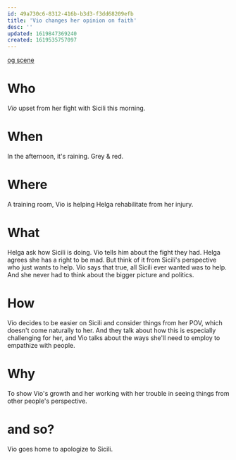 ```yaml
---
id: 49a730c6-8312-416b-b3d3-f3dd68209efb
title: 'Vio changes her opinion on faith'
desc: ''
updated: 1619847369240
created: 1619535757097
---
```

[og scene](https://github.com/9ae/ace/blob/master/chapters/05.md#vio-promises-to-protect-sicili)

# Who
*Vio* upset from her fight with Sicili this morning.

# When
In the afternoon, it's raining. Grey & red.

# Where
A training room, Vio is helping Helga rehabilitate from her injury.

# What
Helga ask how Sicili is doing. Vio tells him about the fight they had.
Helga agrees she has a right to be mad. But think of it from Sicili's perspective who just wants to help. Vio says that true, all Sicili ever wanted was to help. And she never had to think about the bigger picture and politics.

# How
Vio decides to be easier on Sicili and consider things from her POV, which doesn't come naturally to her. And they talk about how this is especially challenging for her, and Vio talks about the ways she'll need to employ to empathize with people.

# Why
To show Vio's growth and her working with her trouble in seeing things from other people's perspective.

# and so?
Vio goes home to apologize to Sicili.